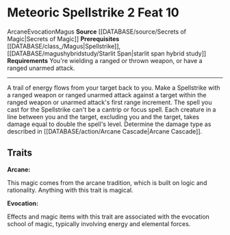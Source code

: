 ﻿---
actions: '[two-actions]'
cost: null
element: null
feat: Meteoric Spellstrike
frequency: null
heighten_level: null
id: '2872'
level: '10'
name: Meteoric Spellstrike
prerequisite: '[[DATABASE/class_/Magus|Spellstrike]] , [[DATABASE/magushybridstudy/Starlit
  Span|starlit span hybrid study]]'
rarity: Common
requirement: You're wielding a ranged or [[DATABASE/trait/Thrown|thrown]] weapon,
  or have aranged [[DATABASE/trait/Unarmed|unarmed]] attack.
rus_type_level: null
school: Evocation
source: '[[DATABASE/source/Secrets of Magic|Secrets of Magic]]'
subcategory: null
trait:
- '[[DATABASE/trait/Arcane|Arcane]]'
- '[[DATABASE/trait/Evocation|Evocation]]'
- '[[DATABASE/trait/Magus|Magus]]'
trigger: null
type: Feat

---
# Meteoric Spellstrike <span class="action-icon">2</span> <span class="item-type">Feat 10</span>

<span class="item-trait">Arcane</span><span class="item-trait">Evocation</span><span class="item-trait">Magus</span>
**Source** [[DATABASE/source/Secrets of Magic|Secrets of Magic]] 
**Prerequisites** [[DATABASE/class_/Magus|Spellstrike]], [[DATABASE/magushybridstudy/Starlit Span|starlit span hybrid study]]
**Requirements** You're wielding a ranged or thrown weapon, or have a ranged unarmed attack.

---
A trail of energy flows from your target back to you. Make a Spellstrike with a ranged weapon or ranged unarmed attack against a target within the ranged weapon or unarmed attack's first range increment. The spell you cast for the Spellstrike can't be a cantrip or focus spell. Each creature in a line between you and the target, excluding you and the target, takes damage equal to double the spell's level. Determine the damage type as described in [[DATABASE/action/Arcane Cascade|Arcane Cascade]].

## Traits

**Arcane:**

This magic comes from the arcane tradition, which is built on logic and rationality. Anything with this trait is magical.

**Evocation:**

Effects and magic items with this trait are associated with the evocation school of magic, typically involving energy and elemental forces.